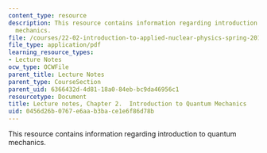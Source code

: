 ```yaml
---
content_type: resource
description: This resource contains information regarding introduction to quantum
  mechanics.
file: /courses/22-02-introduction-to-applied-nuclear-physics-spring-2012/0456d26b0767e6aab3bace1e6f86d78b_MIT22_02S12_lec_ch2.pdf
file_type: application/pdf
learning_resource_types:
- Lecture Notes
ocw_type: OCWFile
parent_title: Lecture Notes
parent_type: CourseSection
parent_uid: 6366432d-4d81-18a0-84eb-bc9da46956c1
resourcetype: Document
title: Lecture notes, Chapter 2.  Introduction to Quantum Mechanics
uid: 0456d26b-0767-e6aa-b3ba-ce1e6f86d78b
---
```

This resource contains information regarding introduction to quantum mechanics.

